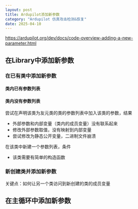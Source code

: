 ```yaml
---
layout: post
title: Ardupilot添加新参数
category: "Ardupilot 仿真攻击检测&恢复"
date: 2025-04-10
---
```



https://ardupilot.org/dev/docs/code-overview-adding-a-new-parameter.html

## 在Library中添加新参数

### 在已有类中添加新参数

#### 类内已有参数列表





#### 类内没有参数列表

尝试在声明该类为友元类的类的参数列表中加入该类的参数，结果

* 外部参数和内部变量（类内的成员变量）没有联系起来
* 修改外部参数取值，没有映射到内部变量
* 尝试修改为静态公开变量，二进制文件崩溃



在该类中新建一个参数列表，条件

* 该类需要有简单的构造函数





### 新创建类并添加新参数

关键点：如何让另一个类访问到新创建的类的成员变量





## 在主循环中添加新参数



